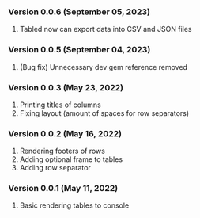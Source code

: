 ### Version 0.0.6 (September 05, 2023)
1. Tabled now can export data into CSV and JSON files

### Version 0.0.5 (September 04, 2023)
1. (Bug fix) Unnecessary dev gem reference removed

### Version 0.0.3 (May 23, 2022)
1. Printing titles of columns
2. Fixing layout (amount of spaces for row separators)

### Version 0.0.2 (May 16, 2022)
1. Rendering footers of rows
2. Adding optional frame to tables
3. Adding row separator

### Version 0.0.1 (May 11, 2022)
1. Basic rendering tables to console
